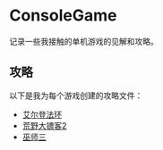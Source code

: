 # ConsoleGame

记录一些我接触的单机游戏的见解和攻略。

## 攻略

以下是我为每个游戏创建的攻略文件：

- [艾尔登法环](./ELDEN%20RING/多周目古龙岩等道具获取路线.md)
- [荒野大镖客2]()
- [巫师三]()